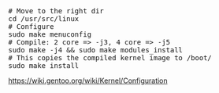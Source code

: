 <pre>
# Move to the right dir
cd /usr/src/linux
# Configure
sudo make menuconfig
# Compile: 2 core => -j3, 4 core => -j5
sudo make -j4 && sudo make modules_install
# This copies the compiled kernel image to /boot/
sudo make install
</pre>

https://wiki.gentoo.org/wiki/Kernel/Configuration




